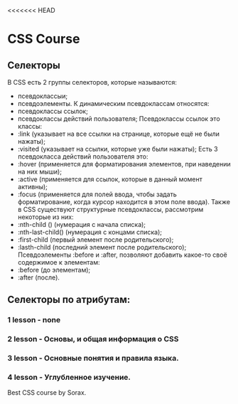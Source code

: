 <<<<<<< HEAD

# CSS Course

## Селекторы

В CSS есть 2 группы селекторов, которые называются:

- псевдоклассыи;
- псевдоэлементы.
  К динамическим псевдоклассам относятся:
- псевдоклассы ссылок;
- псевдоклассы действий пользователя;
  Псевдоклассы ссылок это классы:
- :link (указывает на все ссылки на странице, которые ещё не были нажаты);
- :visited (указывает на ссылки, которые уже были нажаты);
  Есть 3 псевдокласса действий пользователя это:
- :hover (применяется для форматирования элементов, при наведении на них мыши);
- :active (применяется для ссылок, которые в данный момент активны);
- :focus (применяется для полей ввода, чтобы задать форматирование, когда курсор находится в этом поле ввода).
  Также в CSS существуют структурные псевдоклассы, рассмотрим некоторые из них:
- :nth-child () (нумерация с начала списка);
- :nth-last-child() (нумерация с концами списка);
- :first-child (первый элемент после родительского);
- :lasth-child (последний элемент после родительского);
  Псевдоэлементы :before и :after, позволяют добавить какое-то своё содержимое к элементам:
- :before (до элементам);
- :after (после).

## Селекторы по атрибутам:

### 1 lesson - none

### 2 lesson - Основы, и общая информация о CSS

### 3 lesson - Основные понятия и правила языка.

### 4 lesson - Углубленное изучение.

Best CSS course by Sorax.
